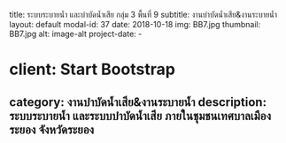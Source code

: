 ---
---
title: ระบบระบายน้ำ และบำบัดน้ำเสีย กลุ่ม 3 พื้นที่ 9
subtitle: งานบำบัดน้ำเสีย&งานระบายน้ำ
layout: default
modal-id: 37
date: 2018-10-18
img: BB7.jpg
thumbnail: BB7.jpg
alt: image-alt
project-date: -
# client: Start Bootstrap
category: งานบำบัดน้ำเสีย&งานระบายน้ำ
description: ระบบระบายน้ำ และระบบบำบัดน้ำเสีย ภายในชุมชนเทศบาลเมืองระยอง จังหวัดระยอง
---